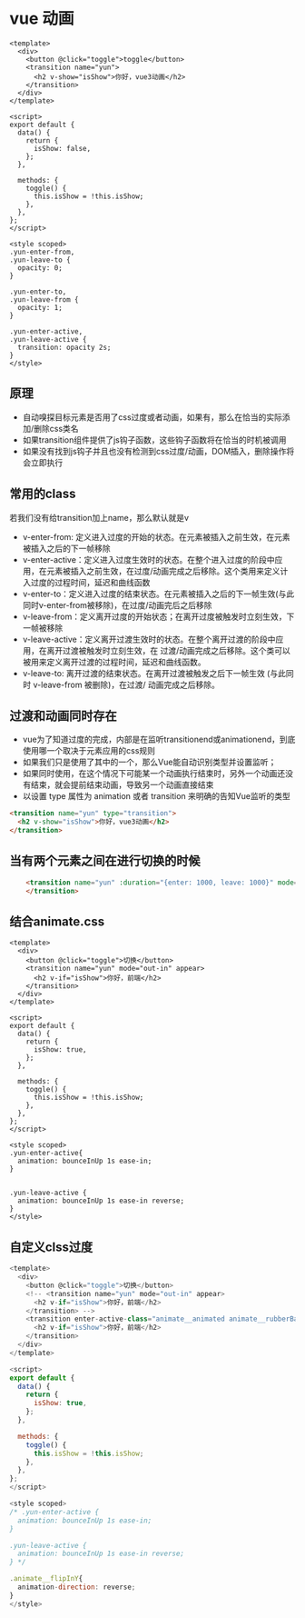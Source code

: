 # vue 动画

```vue
<template>
  <div>
    <button @click="toggle">toggle</button>
    <transition name="yun">
      <h2 v-show="isShow">你好，vue3动画</h2>
    </transition>
  </div>
</template>

<script>
export default {
  data() {
    return {
      isShow: false,
    };
  },

  methods: {
    toggle() {
      this.isShow = !this.isShow;
    },
  },
};
</script>

<style scoped>
.yun-enter-from,
.yun-leave-to {
  opacity: 0;
}

.yun-enter-to,
.yun-leave-from {
  opacity: 1;
}

.yun-enter-active,
.yun-leave-active {
  transition: opacity 2s;
}
</style>
```

## 原理
- 自动嗅探目标元素是否用了css过度或者动画，如果有，那么在恰当的实际添加/删除css类名
- 如果transition组件提供了js钩子函数，这些钩子函数将在恰当的时机被调用
- 如果没有找到js钩子并且也没有检测到css过度/动画，DOM插入，删除操作将会立即执行

## 常用的class
若我们没有给transition加上name，那么默认就是v
- v-enter-from: 定义进入过度的开始的状态。在元素被插入之前生效，在元素被插入之后的下一帧移除
- v-enter-active：定义进入过度生效时的状态。在整个进入过度的阶段中应用，在元素被插入之前生效，在过度/动画完成之后移除。这个类用来定义计入过度的过程时间，延迟和曲线函数
- v-enter-to：定义进入过度的结束状态。在元素被插入之后的下一帧生效(与此同时v-enter-from被移除)，在过度/动画完后之后移除
- v-leave-from：定义离开过度的开始状态；在离开过度被触发时立刻生效，下一帧被移除
- v-leave-active：定义离开过渡生效时的状态。在整个离开过渡的阶段中应用，在离开过渡被触发时立刻生效，在
过渡/动画完成之后移除。这个类可以被用来定义离开过渡的过程时间，延迟和曲线函数。
- v-leave-to: 离开过渡的结束状态。在离开过渡被触发之后下一帧生效 (与此同时 v-leave-from 被删除)，在过渡/
动画完成之后移除。

## 过渡和动画同时存在
- vue为了知道过度的完成，内部是在监听transitionend或animationend，到底使用哪一个取决于元素应用的css规则
- 如果我们只是使用了其中的一个，那么Vue能自动识别类型并设置监听；
- 如果同时使用，在这个情况下可能某一个动画执行结束时，另外一个动画还没有结束，就会提前结束动画，导致另一个动画直接结束
- 以设置 type 属性为 animation 或者 transition 来明确的告知Vue监听的类型

```html
<transition name="yun" type="transition">
  <h2 v-show="isShow">你好，vue3动画</h2>
</transition>
```

## 当有两个元素之间在进行切换的时候
```html
    <transition name="yun" :duration="{enter: 1000, leave: 1000}" mode="out-in">
    </transition>
```

## 结合animate.css
```vue
<template>
  <div>
    <button @click="toggle">切换</button>
    <transition name="yun" mode="out-in" appear>
      <h2 v-if="isShow">你好，前端</h2>
    </transition>
  </div>
</template>

<script>
export default {
  data() {
    return {
      isShow: true,
    };
  },

  methods: {
    toggle() {
      this.isShow = !this.isShow;
    },
  },
};
</script>

<style scoped>
.yun-enter-active{
  animation: bounceInUp 1s ease-in;
}


.yun-leave-active {
  animation: bounceInUp 1s ease-in reverse;
}
</style>
```

## 自定义clss过度
```js
<template>
  <div>
    <button @click="toggle">切换</button>
    <!-- <transition name="yun" mode="out-in" appear>
      <h2 v-if="isShow">你好，前端</h2>
    </transition> -->
    <transition enter-active-class="animate__animated animate__rubberBand" leave-active-class="animate__animated animate__flipInY">
      <h2 v-if="isShow">你好，前端</h2>
    </transition>
  </div>
</template>

<script>
export default {
  data() {
    return {
      isShow: true,
    };
  },

  methods: {
    toggle() {
      this.isShow = !this.isShow;
    },
  },
};
</script>

<style scoped>
/* .yun-enter-active {
  animation: bounceInUp 1s ease-in;
}

.yun-leave-active {
  animation: bounceInUp 1s ease-in reverse;
} */

.animate__flipInY{
  animation-direction: reverse;
}
</style>
```